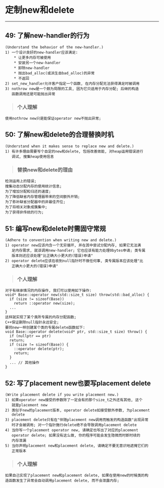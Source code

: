 # **定制new和delete** #
***


## **49: 了解new-handler的行为** ##
    (Understand the behavior of the new-handler.)
    1) 一个设计良好的new-handler应该满足:
        * 让更多内存可被使用
        * 安装另一个new-handler
        * 卸除new-handler
        * 抛出bad_alloc(或派生自bad_alloc)的异常
        * 不返回
    2) set_new_handler允许客户指定一个函数, 在内存分配无法获得满足时被调用
    3) nothrow new是一个颇为局限的工具, 因为它只适用于内存分配; 后继的构造
       函数调用还是可能抛出异常
> ### **个人理解**
    使用nothrow new只是能保证operator new不抛出异常;


## **50: 了解new和delete的合理替换时机** ##
    (Understand when it makes sense to replace new and delete.)
    1) 有许多理由需要写个自定的new和delete, 包括改善效能, 对heap运用错误进行
       调试, 搜集heap使用信息
> ### **替换new和delete的理由**
    检测运用上的错误;
    搜集动态分配内存的使用统计信息;
    为了增加分配和归还的速度;
    为了降低缺省内存管理器带来的空间额外开销;
    为了弥补缺省分配器中的非最佳齐位;
    为了将相关对象成簇集中;
    为了获得非传统的行为;



## **51: 编写new和delete时需固守常规** ##
    (Adhere to convention when writing new and delete.)
    1) operator new应该内含一个无穷循环, 并在其中尝试分配内存, 如果它无法满
       足内存需求, 就该调用new-handler; 它也应该有能力处理0bytes申请; 类专属
       版本则还应该处理"比正确大小更大的(错误)申请"
    2) operator delete应该在收到null指针时不做任何事, 类专属版本应该处理"比
       正确大小更大的(错误)申请"
> ### **个人理解**
    对于有继承情况的内存操作, 我们可以使用如下操作:
    void* Base::operator new(std::size_t size) throw(std::bad_alloc) {
      if (size != sizeof(Base))
        return ::operator new(size);
      ...
    }
    这样就实现了某个类所专属的内存分配函数;
    C++保证删除null指针永远安全;
    要同new一样创建某个类的专属delete函数如下:
    void Base::operator delete(void* ptr, std::size_t size) throw() {
      if (nullptr == ptr)
      return;
      if (size != sizeof(Base)) {
        ::operator delete(ptr);
        return;
      }
      ... // 其他操作
    }




## **52: 写了placement new也要写placement delete** ##
    (Write placement delete if you write placement new.)
    1) 如果operator new接受的参数除了一定会有的那个size_t之外还有其他, 这个
       就是placement new
    2) 类似于new的placement版本, operator delete如接受额外参数, 为placement
       delete
    3) placement delete只有在"伴随placement new调用而触发的构造函数"出现异常
       时才会被调用; 对一个指针施行delete绝不会导致调用placement delete
    4) 当你写一个placement operator new, 请确定也写出了对应的placement 
       operator delete; 如果没有这么做, 你的程序可能会发生隐微而时断时续的
       内存泄漏
    5) 当你声明placement new和placement delete, 请确定不要无意识地遮掩它们的
       正常版本
> ### **个人理解**
    如果自己实现了placement new和placement delete, 如果在使用new的时候类的构
    造函数发生了异常会自动调用placement delete, 而不会泄露内存;
